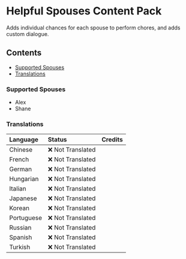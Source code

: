 # Helpful Spouses Content Pack

Adds individual chances for each spouse to perform chores, and adds custom dialogue.

## Contents

* [Supported Spouses](#supported-spouses)
* [Translations](#translations)

### Supported Spouses

* Alex
* Shane

### Translations

| Language                                                          | Status            | Credits  |
|:------------------------------------------------------------------|:------------------|:---------|
| Chinese                                                           | ❌️ Not Translated |          |
| French                                                            | ❌️ Not Translated |          |
| German                                                            | ❌️ Not Translated |          |
| Hungarian                                                         | ❌️ Not Translated |          |
| Italian                                                           | ❌️ Not Translated |          |
| Japanese                                                          | ❌️ Not Translated |          |
| Korean                                                            | ❌️ Not Translated |          |
| Portuguese                                                        | ❌️ Not Translated |          |
| Russian                                                           | ❌️ Not Translated |          |
| Spanish                                                           | ❌️ Not Translated |          |
| Turkish                                                           | ❌️ Not Translated |          |
